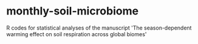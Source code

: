 # monthly-soil-microbiome

R codes for statistical analyses of the manuscript 'The season-dependent warming effect on soil respiration across global biomes'
